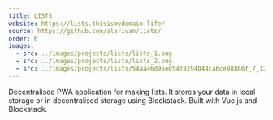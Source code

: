 ```yaml
---
title: LISTS
website: https://lists.thisismydomain.life/
source: https://github.com/alarivan/lists/
order: 6
images:
  - src: ../images/projects/lists/lists_1.png
  - src: ../images/projects/lists/lists_2.png
  - src: ../images/projects/lists/54aa46d95e054f8194044ca6ce98866f_7_1280.jpg
---
```


Decentralised PWA application for making lists. It stores your data in local storage or in decentralised storage using Blockstack. Built with Vue.js and Blockstack.
